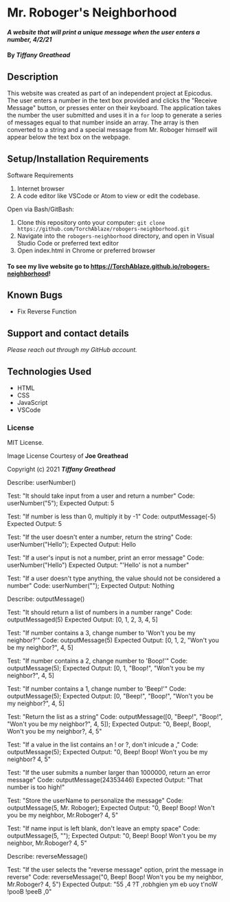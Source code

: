 # Mr. Roboger's Neighborhood

#### _A website that will print a unique message when the user enters a number, 4/2/21_

#### By _**Tiffany Greathead**_

## Description

This website was created as part of an independent project at Epicodus. The user enters a number in the text box provided and clicks the "Receive Message" button, or presses enter on their keyboard. The application takes the number the user submitted and uses it in a `for` loop to generate a series of messages equal to that number inside an array. The array is then converted to a string and a special message from Mr. Roboger himself will appear below the text box on the webpage.

## Setup/Installation Requirements

Software Requirements

1. Internet browser
2. A code editor like VSCode or Atom to view or edit the codebase.

Open via Bash/GitBash:

1. Clone this repository onto your computer:
   `git clone https://github.com/TorchAblaze/robogers-neighborhood.git`
2. Navigate into the `robogers-neighborhood` directory, and open in Visual Studio Code or preferred text editor
3. Open index.html in Chrome or preferred browser

#### To see my live website go to https://TorchAblaze.github.io/robogers-neighborhood!

## Known Bugs

- Fix Reverse Function

## Support and contact details

_Please reach out through my GitHub account._

## Technologies Used

- HTML
- CSS
- JavaScript
- VSCode

### License

MIT License.

Image License Courtesy of **Joe Greathead**

Copyright (c) 2021 **_Tiffany Greathead_**

Describe: userNumber()

Test: "It should take input from a user and return a number"
Code: userNumber("5");
Expected Output: 5

Test: "If number is less than 0, multiply it by -1"
Code: outputMessage(-5)
Expected Output: 5

Test: "If the user doesn't enter a number, return the string"
Code: userNumber("Hello");
Expected Output: Hello

Test: "If a user's input is not a number, print an error message"
Code: userNumber("Hello")
Expected Output: "'Hello' is not a number"

Test: "If a user doesn't type anything, the value should not be considered a number"
Code: userNumber("");
Expected Output: Nothing

Describe: outputMessage()

Test: "It should return a list of numbers in a number range"
Code: outputMessaged(5)
Expected Output: [0, 1, 2, 3, 4, 5]

Test: "If number contains a 3, change number to 'Won't you be my neighbor?'"
Code: outputMessage(5)
Expected Output: [0, 1, 2, "Won't you be my neighbor?", 4, 5]

Test: "If number contains a 2, change number to 'Boop!'"
Code: outputMessage(5);
Expected Output: [0, 1, "Boop!", "Won't you be my neighbor?", 4, 5]

Test: "If number contains a 1, change number to 'Beep!'"
Code: outputMessage(5);
Expected Output: [0, "Beep!", "Boop!", "Won't you be my neighbor?", 4, 5]

Test: "Return the list as a string"
Code: outputMessage([0, "Beep!", "Boop!", "Won't you be my neighbor?", 4, 5]);
Expected Output: "0, Beep!, Boop!, Won't you be my neighbor?, 4, 5"

Test: "If a value in the list contains an ! or ?, don't inlcude a ,"
Code: outputMessage(5);
Expected Output: "0, Beep! Boop! Won't you be my neighbor? 4, 5"

Test: "If the user submits a number larger than 1000000, return an error message"
Code: outputMessage(24353446)
Expected Output: "That number is too high!"

Test: "Store the userName to personalize the message"
Code: outputMessage(5, Mr. Roboger);
Expected Output: "0, Beep! Boop! Won't you be my neighbor, Mr.Roboger? 4, 5"

Test: "If name input is left blank, don't leave an empty space"
Code: outputMessage(5, "");
Expected Output: "0, Beep! Boop! Won't you be my neighbor, Mr.Roboger? 4, 5"

Describe: reverseMessage()

Test: "If the user selects the "reverse message" option, print the message in reverse"
Code: reverseMessage("0, Beep! Boop! Won't you be my neighbor, Mr.Roboger? 4, 5")
Expected Output: "55 ,4 ?T ,robhgien ym eb uoy t'noW !pooB !peeB ,0"
